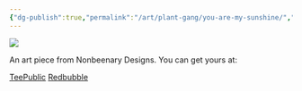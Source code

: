 ```yaml
---
{"dg-publish":true,"permalink":"/art/plant-gang/you-are-my-sunshine/","title":"You Are My Sunshine","tags":["Art","Love Is In The Air"]}
---
```



![](https://baserow-media.ams3.digitaloceanspaces.com/user_files/ULPvEJBlp4gbaFpPafA2SwzcujDCZ5W0_46008e47e43c5290e179836cae0619f9b43e4a6ed602645ac9ebaa7a26fc53a4.jpg)

An art piece from Nonbeenary Designs. You can get yours at:

[TeePublic](https://www.teepublic.com/t-shirt/50758442-you-are-my-sunshine-sunflower?store_id=258912)
[Redbubble](https://www.redbubble.com/shop/ap/152702010?ref=studio-promote)
